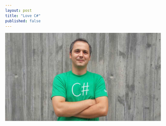 ```yaml
---
layout: post
title: "Love C#"
published: false
---
```



![love_csharp.jpg](/_posts/love_csharp.jpg)